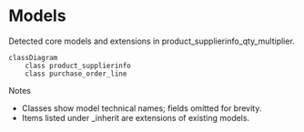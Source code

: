 # Models

Detected core models and extensions in product_supplierinfo_qty_multiplier.

```mermaid
classDiagram
    class product_supplierinfo
    class purchase_order_line
```

Notes
- Classes show model technical names; fields omitted for brevity.
- Items listed under _inherit are extensions of existing models.
